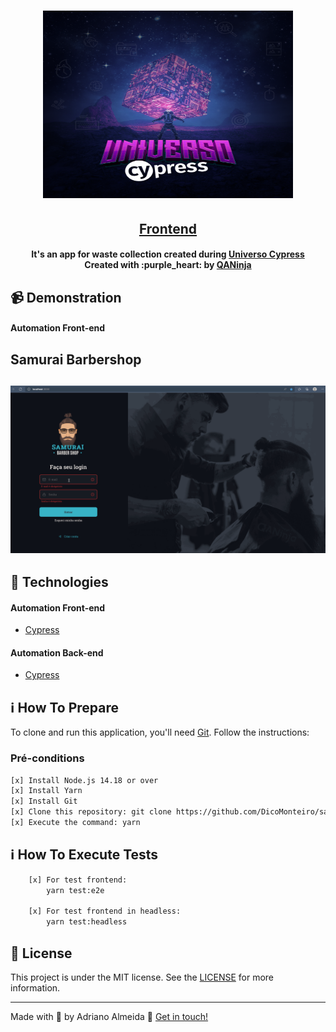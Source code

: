 <h1 align="center">
    <img alt="QANinja" src="universocypress.png" width="400px"
    height="300px" />
    <br>
</h1>

<h2 align="center">
  <a href="https://github.com/DicoMonteiro/samuraibs-universo-cypress/tree/main/cypress/integration">Frontend</a>
</h2>

<h4 align="center">
  It's an app for waste collection created during <a href="https://pages.qa.ninja/universo-cypress">Universo Cypress</a>
  <br>
  Created with :purple_heart:  by <a href="https://qa.ninja/">QANinja</a>
</h4>

## :video_camera: Demonstration

#### Automation Front-end

## Samurai Barbershop
<h2 align="center">
  <img alt="QANinja - Developer" src="./samuraibs.gif" />
</h2>

## :rocket: Technologies

#### Automation Front-end

-  [Cypress](https://www.cypress.io/)
  
#### Automation Back-end

-  [Cypress](https://www.cypress.io/)

## :information_source: How To Prepare

To clone and run this application, you'll need [Git](https://git-scm.com). Follow the instructions:

### Pré-conditions ###

```bash
[x] Install Node.js 14.18 or over
[x] Install Yarn
[x] Install Git
[x] Clone this repository: git clone https://github.com/DicoMonteiro/samuraibs-universo-cypress
[x] Execute the command: yarn
```

## :information_source: How To Execute Tests

```bash
    [x] For test frontend:
        yarn test:e2e

    [x] For test frontend in headless:
        yarn test:headless

```

## :memo: License
This project is under the MIT license. See the [LICENSE](https://github.com/DicoMonteiro/course_devTester/LICENSE) for more information.

---

Made with :purple_heart:  by Adriano Almeida :wave:  [Get in touch!](https://www.linkedin.com/in/adriano-barreto-monteiro-almeida/)

[vc]: https://code.visualstudio.com/